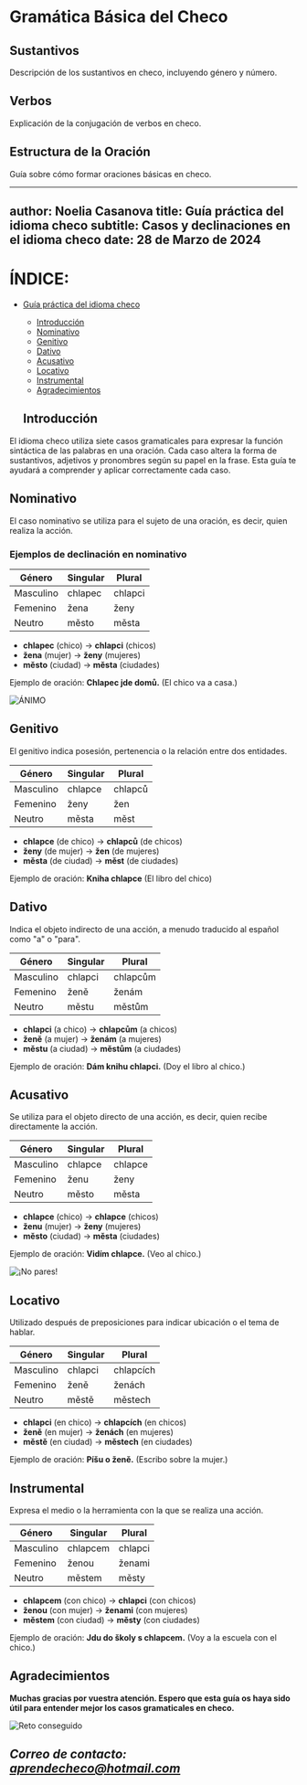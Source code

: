 # Gramática Básica del Checo

## Sustantivos
Descripción de los sustantivos en checo, incluyendo género y número.

## Verbos
Explicación de la conjugación de verbos en checo.

## Estructura de la Oración
Guía sobre cómo formar oraciones básicas en checo.







---
author: Noelia Casanova
title: Guía práctica del idioma checo
subtitle: Casos y declinaciones en el idioma checo 
date: 28 de Marzo de 2024
---

# ÍNDICE: 


- [Guía práctica del idioma checo](#guía-práctica-del-idioma-checo)
  * [Introducción](#introducción)
  * [Nominativo](#nominativo)
  * [Genitivo](#genitivo)
  * [Dativo](#dativo)
  * [Acusativo](#acusativo)
  * [Locativo](#locativo)
  * [Instrumental](#instrumental)
  * [Agradecimientos](#agradecimientos)

  ## Introducción

El idioma checo utiliza siete casos gramaticales para expresar la función sintáctica de las palabras en una oración. Cada caso altera la forma de sustantivos, adjetivos y pronombres según su papel en la frase. Esta guía te ayudará a comprender y aplicar correctamente cada caso.

  ## Nominativo

El caso nominativo se utiliza para el sujeto de una oración, es decir, quien realiza la acción.

### Ejemplos de declinación en nominativo

| Género     | Singular | Plural  |
|------------|----------|---------|
| Masculino  | chlapec  | chlapci |
| Femenino   | žena     | ženy    |
| Neutro     | město    | města   |

- **chlapec** (chico) → **chlapci** (chicos)
- **žena** (mujer) → **ženy** (mujeres)
- **město** (ciudad) → **města** (ciudades)

Ejemplo de oración: **Chlapec jde domů.** (El chico va a casa.)

![ÁNIMO](https://cdn.memegenerator.es/imagenes/memes/full/30/10/30100440.jpg)

## Genitivo

El genitivo indica posesión, pertenencia o la relación entre dos entidades.

| Género     | Singular | Plural  |
|------------|----------|---------|
| Masculino  | chlapce  | chlapců |
| Femenino   | ženy     | žen     |
| Neutro     | města    | měst    |

- **chlapce** (de chico) → **chlapců** (de chicos)
- **ženy** (de mujer) → **žen** (de mujeres)
- **města** (de ciudad) → **měst** (de ciudades)

Ejemplo de oración: **Kniha chlapce** (El libro del chico)

## Dativo

Indica el objeto indirecto de una acción, a menudo traducido al español como "a" o "para".

| Género     | Singular | Plural   |
|------------|----------|----------|
| Masculino  | chlapci  | chlapcům |
| Femenino   | ženě     | ženám    |
| Neutro     | městu    | městům   |

- **chlapci** (a chico) → **chlapcům** (a chicos)
- **ženě** (a mujer) → **ženám** (a mujeres)
- **městu** (a ciudad) → **městům** (a ciudades)

Ejemplo de oración: **Dám knihu chlapci.** (Doy el libro al chico.)


## Acusativo

Se utiliza para el objeto directo de una acción, es decir, quien recibe directamente la acción.

| Género     | Singular | Plural  |
|------------|----------|---------|
| Masculino  | chlapce  | chlapce |
| Femenino   | ženu     | ženy    |
| Neutro     | město    | města   |

- **chlapce** (chico) → **chlapce** (chicos)
- **ženu** (mujer) → **ženy** (mujeres)
- **město** (ciudad) → **města** (ciudades)

Ejemplo de oración: **Vidím chlapce.** (Veo al chico.)


![¡No pares!](https://cdn.memegenerator.es/imagenes/memes/full/24/96/24961335.jpg)

## Locativo

Utilizado después de preposiciones para indicar ubicación o el tema de hablar.

| Género     | Singular | Plural   |
|------------|----------|----------|
| Masculino  | chlapci  | chlapcích|
| Femenino   | ženě     | ženách   |
| Neutro     | městě    | městech  |

- **chlapci** (en chico) → **chlapcích** (en chicos)
- **ženě** (en mujer) → **ženách** (en mujeres)
- **městě** (en ciudad) → **městech** (en ciudades)

Ejemplo de oración: **Píšu o ženě.** (Escribo sobre la mujer.)


## Instrumental

Expresa el medio o la herramienta con la que se realiza una acción.

| Género     | Singular | Plural  |
|------------|----------|---------|
| Masculino  | chlapcem | chlapci |
| Femenino   | ženou    | ženami  |
| Neutro     | městem   | městy   |

- **chlapcem** (con chico) → **chlapci** (con chicos)
- **ženou** (con mujer) → **ženami** (con mujeres)
- **městem** (con ciudad) → **městy** (con ciudades)

Ejemplo de oración: **Jdu do školy s chlapcem.** (Voy a la escuela con el chico.)

## Agradecimientos

**Muchas gracias por vuestra atención. Espero que esta guía os haya sido útil para entender mejor los casos gramaticales en checo.**

![Reto conseguido](https://cdn.memegenerator.es/imagenes/memes/thumb/0/61/610821.jpg)

*Correo de contacto: aprendecheco@hotmail.com*
---
